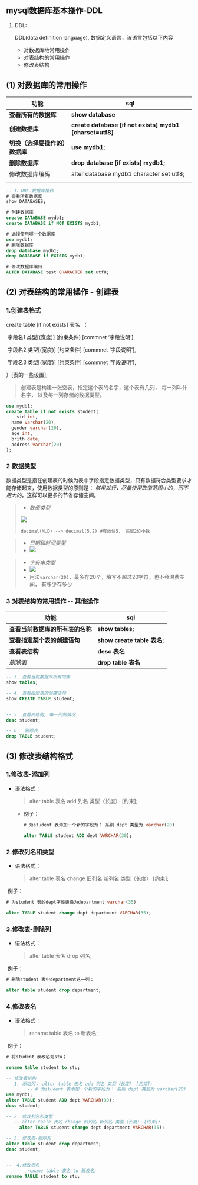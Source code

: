 ##  mysql数据库基本操作-DDL

1. DDL:

   DDL(data definition language), 数据定义语言，该语言包括以下内容

   - 对数据库地常用操作
   - 对表结构的常用操作
   - 修改表结构

## (1) 对数据库的常用操作

| 功能                           | sql                                                      |
| ------------------------------ | -------------------------------------------------------- |
| **查看所有的数据库**           | **show database**                                        |
| **创建数据库**                 | **create database [if not exists] mydb1 [charset=utf8]** |
| **切换（选择要操作的）数据库** | **use mydb1;**                                           |
| **删除数据库**                 | **drop database [if exists] mydb1;**                     |
| 修改数据库编码                 | alter database mydb1 character set utf8;                 |
|                                |                                                          |

```sql
-- 1、DDL-数据库操作
# 查看所有数据库
show DATABASES;

# 创建数据库
create DATABASE mydb1;
create DATABASE if NOT EXISTS mydb1;

# 选择使用哪一个数据库
use mydb1;
# 删除数据库 
drop database mydb1;
drop DATABASE if EXISTS mydb1;

# 修改数据库编码 
ALTER DATABASE test CHARACTER set utf8;
```



## (2) 对表结构的常用操作 - 创建表

###  1.创建表格式

create table [if not exists] 表名 （

​	字段名1 类型[(宽度)] [约束条件] [commnet ‘字段说明’],

​	字段名2 类型[(宽度)] [约束条件] [commnet ‘字段说明’],

​	字段名3 类型[(宽度)] [约束条件] [commnet ‘字段说明’],

）[表的一些设置];

> 创建表是构建一张空表，指定这个表的名字，这个表有几列， 每一列叫什名字， 以及每一列存储的数据类型。

```sql
use mydb1;
create table if not exists student(
	sid int,
  name varchar(20),
  gender varchar(20),
  age int,
  brith date,
  address varchar(20)
);
```



### 2.数据类型

数据类型是指在创建表的时候为表中字段指定数据类型，只有数据符合类型要求才能存储起来，使用数据类型的原则是： *够用就行，尽量使用取值范围小的，而不用大的*，这样可以更多的节省存储空间。

>- *数值类型*
>
>![](imgs/数值类型.png)
>
>`decimal(M,D) --> decimal(5,2) #有效位5， 保留2位小数`
>
>

>-  *日期和时间类型*
>- ![](imgs/日期类型.png)
>
>

>- *字符串类型*
>- ![](imgs/字符串类型.png)
>- 用法`varchar(20)`，最多存20个，填写不超过20字符，也不会浪费空间， 有多少存多少



### 3.对表结构的常用操作 -- 其他操作

| 功能                             | sql                         |
| -------------------------------- | --------------------------- |
| **查看当前数据库的所有表的名称** | **show tables;**            |
| **查看指定某个表的创建语句**     | **show create table 表名;** |
| **查看表结构**                   | **desc 表名**               |
| *删除表*                         | **drop table 表名**         |

```sql
-- 3. 查看当前数据库所有的表 
show tables;

-- 4. 查看指定表的创建语句 
show CREATE TABLE student;


-- 5. 查看表结构, 每一列的情况  
desc student;

-- 6.  删除表 
drop TABLE student;

```



## (3) 修改表结构格式

###  1.修改表-添加列

- 语法格式：

  > alter table 表名 add 列名 类型（长度） [约束];

  - 例子：

    ```sql
    # 为student 表添加一个新的字段为： 系别 dept 类型为 varchar(20)
    
    alter TABLE student ADD dept VARCHAR(30);
    ```

### 2.修改列名和类型

- 语法格式：

  > alter table 表名 change 旧列名 新列名 类型（长度） [约束];

​	例子：

```sql
# 为student 表的dept字段更换为department varchar(35)

alter TABLE student change dept department VARCHAR(35);
```

### 3.修改表-删除列

- 语法格式：

  > alter table 表名 drop 列名;

​	例子：

```sql
# 删除student 表中department这一列；

alter table student drop department;
```

### 4.修改表名

- 语法格式：

  > rename table 表名 to 新表名;

​	例子：

```sql
# 将student 表改名为stu；

rename table student to stu;
```



```sql
-- 修改表结构 
-- 1. 添加列： alter table 表名 add 列名 类型（长度） [约束];
		-- # 为student 表添加一个新的字段为： 系别 dept 类型为 varchar(20)
use mydb1;
alter TABLE student ADD dept VARCHAR(30);
desc student;

-- 2. 修改列名和类型 
   -- alter table 表名 change 旧列名 新列名 类型（长度） [约束];
	 alter TABLE student change dept department VARCHAR(35);
	 
-- 3. 修改表-删除列
alter table student drop department;
desc student;


--  4.修改表名
	--  rename table 表名 to 新表名;
rename TABLE student to stu; 
```


